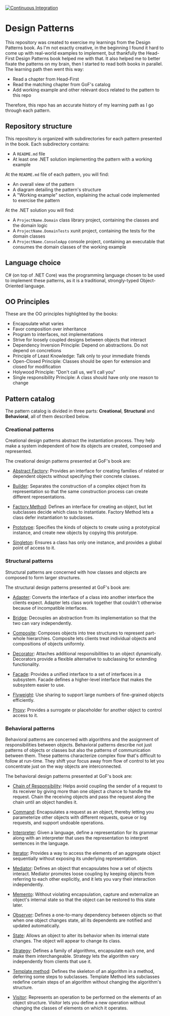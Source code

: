 [![Continuous Integration](https://github.com/kaiosilveira/design-patterns/actions/workflows/dotnet.yml/badge.svg)](https://github.com/kaiosilveira/design-patterns/actions/workflows/dotnet.yml)

# Design Patterns

This repository was created to exercise my learnings from the Design Patterns book.
As I'm not exactly creative, in the beginning I found it hard to come up with real-world examples to implement, but thankfully the Head-First Design Patterns book helped me with that. It also helped me to better fixate the patterns on my brain, then I started to read both books in parallel. The learning path then went this way:

- Read a chapter from Head-First
- Read the matching chapter from GoF's catalog
- Add working example and other relevant docs related to the pattern to this repo

Therefore, this repo has an accurate history of my learning path as I go through each pattern.

## Repository structure

This repository is organized with subdirectories for each pattern presented in the book. Each subdirectory contains:

- A `README.md` file
- At least one .NET solution implementing the pattern with a working example

At the `README.md` file of each pattern, you will find:

- An overall view of the pattern
- A diagram detailing the pattern's structure
- A "Working example" section, explaining the actual code implemented to exercise the pattern

At the .NET solution you will find:

- A `ProjectName.Domain` class library project, containing the classes and the domain logic
- A `ProjectName.DomainTests` xunit project, containing the tests for the domain classes
- A `ProjectName.ConsoleApp` console project, containing an executable that consumes the domain classes of the working example

## Language choice

C# (on top of .NET Core) was the programming language chosen to be used to implement these patterns, as it is a traditional, strongly-typed Object-Oriented language.

## OO Principles

These are the OO principles highlighted by the books:

- Encapsulate what varies
- Favor composition over inheritance
- Program to interfaces, not implementations
- Strive for loosely coupled designs between objects that interact
- Dependency Inversion Principle: Depend on abstractions. Do not depend on concretions
- Principle of Least Knowledge: Talk only to your immediate friends
- Open-Closed Principle: Classes should be open for extension and closed for modification
- Holywood Principle: "Don't call us, we'll call you"
- Single responsibility Principle: A class should have only one reason to change

## Pattern catalog

The pattern catalog is divided in three parts: **Creational**, **Structural** and **Behavioral**, all of them described below.

### Creational patterns

Creational design patterns abstract the instantiation process. They help make a system independent of how its objects are created, composed and represented.

The creational design patterns presented at GoF's book are:

- [Abstract Factory](/abstract-factory): Provides an interface for creating families of related or dependent objects without specifying their concrete classes.

- [Builder](/builder): Separates the construction of a complex object from its representation so that the same construction process can create different representations.

- [Factory Method](/factory-method): Defines an interface for creating an object, but let subclasses decide which class to instantiate. Factory Method lets a class defer instantiation to subclasses.

- [Prototype](/prototype): Specifies the kinds of objects to create using a prototypical instance, and create new objects by copying this prototype.

- [Singleton](/singleton): Ensures a class has only one instance, and provides a global point of access to it.

### Structural patterns

Structural patterns are concerned with how classes and objects are composed to form larger structures.

The structural design patterns presented at GoF's book are:

- [Adapter](/adapter): Converts the interface of a class into another interface the clients expect. Adapter lets class work together that couldn't otherwise because of incompatible interfaces.

- [Bridge](/bridge/): Decouples an abstraction from its implementation so that the two can vary independently.

- [Composite](/composite): Composes objects into tree structures to represent part-whole hierarchies. Composite lets clients treat individual objects and compositions of objects uniformly.

- [Decorator](/decorator): Attaches additional responsibilities to an object dynamically. Decorators provide a flexible alternative to subclassing for extending functionality.

- [Facade](/facade): Provides a unified interface to a set of interfaces in a subsystem. Facade defines a higher-level interface that makes the subsystem easier to use.

- [Flyweight](/flyweight): Use sharing to support large numbers of fine-grained objects efficiently.

- [Proxy](/proxy): Provides a surrogate or placeholder for another object to control access to it.

### Behavioral patterns

Behavioral patterns are concerned with algorithms and the assignment of responsibilities between objects. Behavioral patterns describe not just patterns of objects or classes but also the patterns of communication between them. These patterns characterize complex flow that's difficult to follow at run-time. They shift your focus away from flow of control to let you concentrate just on the way objects are interconnected.

The behavioral design patterns presented at GoF's book are:

- [Chain of Responsibility](/chain-of-responsibility): Helps avoid coupling the sender of a request to its receiver by giving more than one object a chance to handle the request. Chain the receiving objects and pass the request along the chain until an object handles it.

- [Command](/command): Encapsulates a request as an object, thereby letting you parameterize other objects with different requests, queue or log requests, and support undoable operations.

- [Interpreter](/interpreter): Given a language, define a representation for its grammar along with an interpreter that uses the representation to interpret sentences in the language.

- [Iterator](/iterator): Provides a way to access the elements of an aggregate object sequentially without exposing its underlying representation.

- [Mediator](/mediator): Defines an object that encapsulates how a set of objects interact. Mediator promotes loose coupling by keeping objects from referring to each other explicitly, and it lets you vary their interaction independently.

- [Memento](/memento): Without violating encapsulation, capture and externalize an object's internal state so that the object can be restored to this state later.

- [Observer](/observer): Defines a one-to-many dependency between objects so that when one object changes state, all its dependents are notified and updated automatically.

- [State](/state): Allows an object to alter its behavior when its internal state changes. The object will appear to change its class.

- [Strategy](/strategy): Defines a family of algorithms, encapsulate each one, and make them interchangeable. Strategy lets the algorithm vary independently from clients that use it.

- [Template method](/template-method): Defines the skeleton of an algorithm in a method, deferring some steps to subclasses. Template Method lets subclasses redefine certain steps of an algorithm without changing the algorithm's structure.

- [Visitor](/visitor): Represents an operation to be performed on the elements of an object structure. Visitor lets you define a new operation without changing the classes of elements on which it operates.
